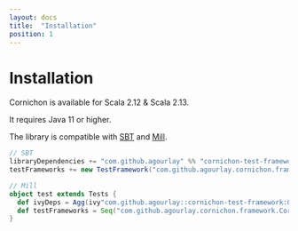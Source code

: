 ```yaml
---
layout: docs
title:  "Installation"
position: 1
---
```


# Installation

Cornichon is available for Scala 2.12 & Scala 2.13.

It requires Java 11 or higher.

The library is compatible with [SBT](https://www.scala-sbt.org/) and [Mill](http://www.lihaoyi.com/mill/).

``` scala
// SBT
libraryDependencies += "com.github.agourlay" %% "cornichon-test-framework" % "0.20.5" % Test
testFrameworks += new TestFramework("com.github.agourlay.cornichon.framework.CornichonFramework")
```

```scala
// Mill
object test extends Tests {
  def ivyDeps = Agg(ivy"com.github.agourlay::cornichon-test-framework:0.20.5")
  def testFrameworks = Seq("com.github.agourlay.cornichon.framework.CornichonFramework")
}
```
